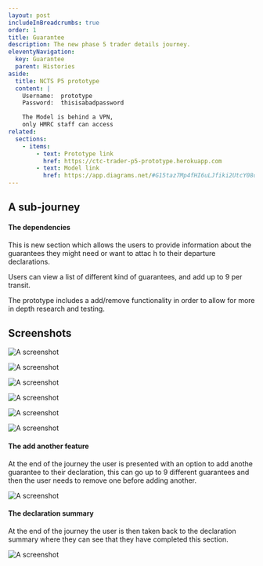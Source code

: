 ```yaml
---
layout: post
includeInBreadcrumbs: true
order: 1
title: Guarantee
description: The new phase 5 trader details journey.
eleventyNavigation:
  key: Guarantee
  parent: Histories
aside:
  title: NCTS P5 prototype
  content: |
    Username:  prototype
    Password:  thisisabadpassword

    The Model is behind a VPN, 
    only HMRC staff can access
related:
  sections:
    - items:
        - text: Prototype link
          href: https://ctc-trader-p5-prototype.herokuapp.com
        - text: Model link
          href: https://app.diagrams.net/#G15taz7Mp4fHI6uLJfiki2UtcY08oxmCby
---
```


## A sub-journey

#### The dependencies

This is new section which allows the users to provide information about the guarantees they might need or want to attac h to their departure declarations.

Users can view a list of different kind of guarantees, and add up to 9 per transit.

The prototype includes a add/remove functionality in order to allow for more in depth research and testing.

## Screenshots

![A screenshot](/assets/guarantee/01.png "A screenshot of the guarantee sub-journey")
<br>

![A screenshot](/assets/guarantee/02.png "A screenshot of the guarantee sub-journey")
<br>

![A screenshot](/assets/guarantee/03.png "A screenshot of the guarantee sub-journey")
<br>

![A screenshot](/assets/guarantee/04.png "A screenshot of the guarantee sub-journey")
<br>

![A screenshot](/assets/guarantee/05.png "A screenshot of the guarantee sub-journey")
<br>

![A screenshot](/assets/guarantee/06.png "A screenshot of the guarantee sub-journey")
<br>

#### The add another feature

At the end of the journey the user is presented with an option to add anothe guarantee to their declaration, this can go up to 9 different guarantees and then the user needs to remove one before adding another.

![A screenshot](/assets/guarantee/07.png "A screenshot of the guarantee sub-journey")
<br>

#### The declaration summary

At the end of the journey the user is then taken back to the declaration summary where they can see that they have completed this section.

![A screenshot](/assets/guarantee/08.png "A screenshot of the declaration summary")
<br>
